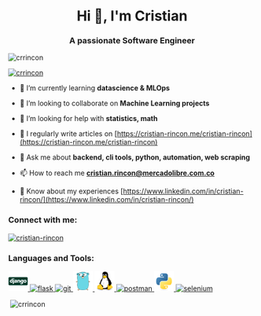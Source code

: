 <h1 align="center">Hi 👋, I'm Cristian</h1>
<h3 align="center">A passionate Software Engineer</h3>

<p align="left"> <img src="https://komarev.com/ghpvc/?username=crrincon&label=Profile%20views&color=0e75b6&style=flat" alt="crrincon" /> </p>

<p align="left"> <a href="https://github.com/ryo-ma/github-profile-trophy"><img src="https://github-profile-trophy.vercel.app/?username=crrincon" alt="crrincon" /></a> </p>

- 🌱 I’m currently learning **datascience & MLOps**

- 👯 I’m looking to collaborate on **Machine Learning projects**

- 🤝 I’m looking for help with **statistics, math**

- 📝 I regularly write articles on [https://cristian-rincon.me/cristian-rincon](https://cristian-rincon.me/cristian-rincon)

- 💬 Ask me about **backend, cli tools, python, automation, web scraping**

- 📫 How to reach me **cristian.rincon@mercadolibre.com.co**

- 📄 Know about my experiences [https://www.linkedin.com/in/cristian-rincon/](https://www.linkedin.com/in/cristian-rincon/)

<h3 align="left">Connect with me:</h3>
<p align="left">
<a href="https://linkedin.com/in/cristian-rincon" target="blank"><img align="center" src="https://raw.githubusercontent.com/rahuldkjain/github-profile-readme-generator/master/src/images/icons/Social/linked-in-alt.svg" alt="cristian-rincon" height="30" width="40" /></a>
</p>

<h3 align="left">Languages and Tools:</h3>
<p align="left"> <a href="https://www.djangoproject.com/" target="_blank"> <img src="https://raw.githubusercontent.com/devicons/devicon/master/icons/django/django-original.svg" alt="django" width="40" height="40"/> </a> <a href="https://flask.palletsprojects.com/" target="_blank"> <img src="https://www.vectorlogo.zone/logos/pocoo_flask/pocoo_flask-icon.svg" alt="flask" width="40" height="40"/> </a> <a href="https://git-scm.com/" target="_blank"> <img src="https://www.vectorlogo.zone/logos/git-scm/git-scm-icon.svg" alt="git" width="40" height="40"/> </a> <a href="https://golang.org" target="_blank"> <img src="https://raw.githubusercontent.com/devicons/devicon/master/icons/go/go-original.svg" alt="go" width="40" height="40"/> </a> <a href="https://www.linux.org/" target="_blank"> <img src="https://raw.githubusercontent.com/devicons/devicon/master/icons/linux/linux-original.svg" alt="linux" width="40" height="40"/> </a> <a href="https://postman.com" target="_blank"> <img src="https://www.vectorlogo.zone/logos/getpostman/getpostman-icon.svg" alt="postman" width="40" height="40"/> </a> <a href="https://www.python.org" target="_blank"> <img src="https://raw.githubusercontent.com/devicons/devicon/master/icons/python/python-original.svg" alt="python" width="40" height="40"/> </a> <a href="https://www.selenium.dev" target="_blank"> <img src="https://raw.githubusercontent.com/detain/svg-logos/780f25886640cef088af994181646db2f6b1a3f8/svg/selenium-logo.svg" alt="selenium" width="40" height="40"/> </a> </p>

<p>&nbsp;<img align="center" src="https://github-readme-stats.vercel.app/api?username=crrincon&show_icons=true&locale=en" alt="crrincon" /></p>


<!---
crrincon/crrincon is a ✨ special ✨ repository because its `README.md` (this file) appears on your GitHub profile.
You can click the Preview link to take a look at your changes.
--->
